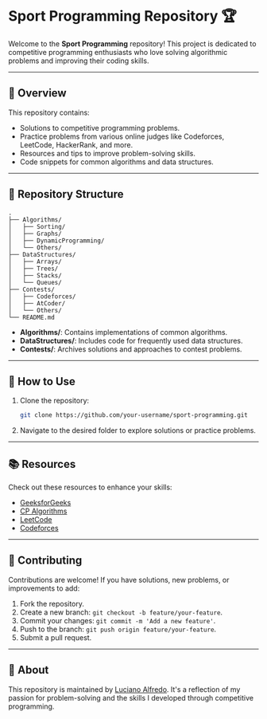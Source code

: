 # Sport Programming Repository 🏆

Welcome to the **Sport Programming** repository! This project is dedicated to competitive programming enthusiasts who love solving algorithmic problems and improving their coding skills.

---

## 📜 Overview

This repository contains:
- Solutions to competitive programming problems.
- Practice problems from various online judges like Codeforces, LeetCode, HackerRank, and more.
- Resources and tips to improve problem-solving skills.
- Code snippets for common algorithms and data structures.

---

## 📂 Repository Structure

```
.
├── Algorithms/
│   ├── Sorting/
│   ├── Graphs/
│   ├── DynamicProgramming/
│   └── Others/
├── DataStructures/
│   ├── Arrays/
│   ├── Trees/
│   ├── Stacks/
│   └── Queues/
├── Contests/
│   ├── Codeforces/
│   ├── AtCoder/
│   └── Others/
└── README.md
```

- **Algorithms/**: Contains implementations of common algorithms.
- **DataStructures/**: Includes code for frequently used data structures.
- **Contests/**: Archives solutions and approaches to contest problems.

---

## 🚀 How to Use

1. Clone the repository:
   ```bash
   git clone https://github.com/your-username/sport-programming.git
   ```
2. Navigate to the desired folder to explore solutions or practice problems.

---

## 📚 Resources

Check out these resources to enhance your skills:
- [GeeksforGeeks](https://www.geeksforgeeks.org/)
- [CP Algorithms](https://cp-algorithms.com/)
- [LeetCode](https://leetcode.com/)
- [Codeforces](https://codeforces.com/)

---

## 🤝 Contributing

Contributions are welcome! If you have solutions, new problems, or improvements to add:
1. Fork the repository.
2. Create a new branch: `git checkout -b feature/your-feature`.
3. Commit your changes: `git commit -m 'Add a new feature'`.
4. Push to the branch: `git push origin feature/your-feature`.
5. Submit a pull request.

---

## 🏅 About

This repository is maintained by [Luciano Alfredo](https://github.com/lucianalfred). It's a reflection of my passion for problem-solving and the skills I developed through competitive programming.

